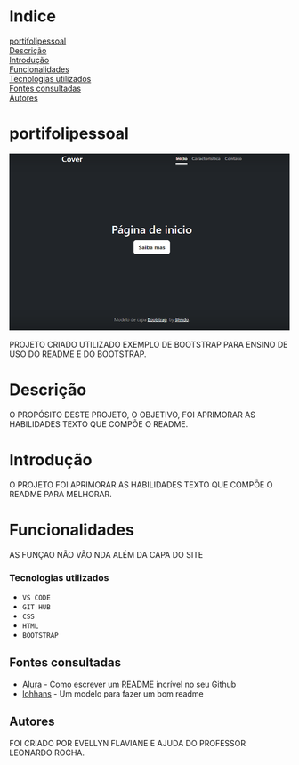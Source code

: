 # Indice

[ portifolipessoal](#portifolipessoal)  
[Descrição](#descri%C3%A7%C3%A3o)  
[Introdução](#introdu%C3%A7%C3%A3o)  
[Funcionalidades](#funcionalidades)  
[Tecnologias utilizados](#tecnologias-utilizados)  
[Fontes consultadas](#fontes-consultadas)  
[Autores](#autores)  

# portifolipessoal

![Capa do projeto](img/Capa.PNG.png)

PROJETO CRIADO UTILIZADO EXEMPLO DE BOOTSTRAP PARA ENSINO DE USO DO README E DO BOOTSTRAP.

# Descrição
O PROPÓSITO DESTE PROJETO, O OBJETIVO, FOI APRIMORAR AS HABILIDADES TEXTO QUE COMPÕE O README.

# Introdução
O PROJETO FOI APRIMORAR AS HABILIDADES TEXTO QUE COMPÕE O README PARA MELHORAR.
# Funcionalidades
AS FUNÇAO NÃO VÃO NDA ALÉM DA CAPA DO SITE

### Tecnologias utilizados
* ``VS CODE``
* ``GIT HUB``
* ``CSS``
* ``HTML``
* ``BOOTSTRAP``
## Fontes consultadas
* [Alura](https://www.alura.com.br/artigos/escrever-bom-readme) - Como escrever um README incrível no seu Github
* [lohhans](https://gist.github.com/lohhans/f8da0b147550df3f96914d3797e9fb89) - Um modelo para fazer um bom readme
## Autores
FOI CRIADO POR EVELLYN FLAVIANE E AJUDA DO PROFESSOR LEONARDO ROCHA.